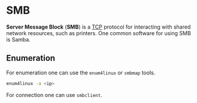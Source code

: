 # SMB

**Server Message Block** (**SMB**) is a [TCP](./tcp) protocol for interacting
with shared network resources, such as printers. One common software for using
SMB is Samba.

## Enumeration

For enumeration one can use the `enum4linux` or `smbmap` tools.

```sh
enum4linux -a <ip>
```

For connection one can use `smbclient`.
